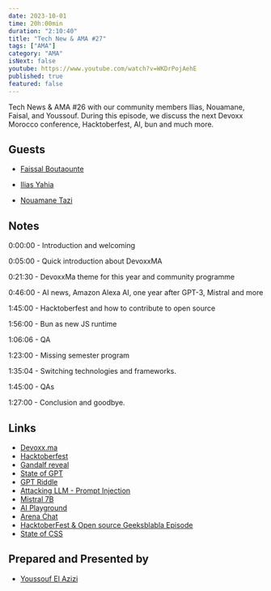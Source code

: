 ```yaml
---
date: 2023-10-01
time: 20h:00min
duration: "2:10:40"
title: "Tech New & AMA #27"
tags: ["AMA"]
category: "AMA"
isNext: false
youtube: https://www.youtube.com/watch?v=WKDrPojAehE
published: true
featured: false
---
```


Tech News & AMA #26 with our community members Ilias, Nouamane, Faisal, and Youssouf. During this episode, we discuss the next Devoxx Morocco conference, Hacktoberfest, AI, bun and much more.

## Guests

- [Faissal Boutaounte](https://twitter.com/bfaissal)

- [Ilias Yahia](https://twitter.com/ilias_yahia)

- [Nouamane Tazi](https://www.linkedin.com/in/nouamanetazi/)

## Notes

0:00:00 - Introduction and welcoming

0:05:00 - Quick introduction about DevoxxMA

0:21:30 - DevoxxMa theme for this year and community programme

0:46:00 - AI news, Amazon Alexa AI, one year after GPT-3, Mistral and more

1:45:00 - Hacktoberfest and how to contribute to open source

1:56:00 - Bun as new JS runtime

1:06:06 - QA

1:23:00 - Missing semester program

1:35:04 - Switching technologies and frameworks.

1:45:00 - QAs

1:27:00 - Conclusion and goodbye.

## Links

- [Devoxx.ma](https://devoxx.ma)
- [Hacktoberfest](https://hacktoberfest.com/)
- [Gandalf reveal](https://gandalf.lakera.ai/)
- [State of GPT](https://www.youtube.com/watch?v=bZQun8Y4L2A)
- [GPT Riddle](https://gptriddle.com/welcome)
- [Attacking LLM - Prompt Injection](https://www.youtube.com/watch?v=Sv5OLj2nVAQ)
- [Mistral 7B](https://mistral.ai/news/announcing-mistral-7b/)
- [AI Playground](https://sdk.vercel.ai/)
- [Arena Chat](https://chat.lmsys.org/?arena)
- [HacktoberFest & Open source Geeksblabla Episode](https://geeksblabla.com/blablas/hacktoberfest-open-source)
- [State of CSS](https://stateofcss.com/en-US)

## Prepared and Presented by

- [Youssouf El Azizi](https://elaazizi.com/)

